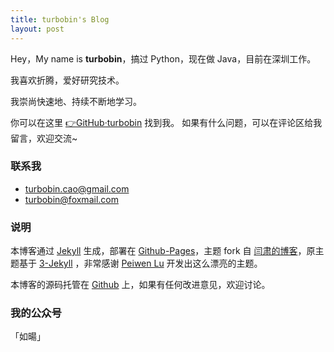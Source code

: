 ```yaml
---
title: turbobin's Blog
layout: post
---
```




Hey，My name is **turbobin**，搞过 Python，现在做 Java，目前在深圳工作。

我喜欢折腾，爱好研究技术。

我崇尚快速地、持续不断地学习。

你可以在这里 [👉GitHub·turbobin](https://github.com/turbobin) 找到我。
如果有什么问题，可以在评论区给我留言，欢迎交流~

### 联系我

- [turbobin.cao@gmail.com](mailto:turbobin.cao@gmail.com)
- [turbobin@foxmail.com](mailto:turbobin@foxmail.com)




### 说明

本博客通过 [Jekyll](http://jekyllrb.com/) 生成，部署在 [Github-Pages](https://pages.github.com)，主题 fork 自 [闫肃的博客](http://yansu.org/)，原主题基于 [3-Jekyll](https://github.com/P233/3-Jekyll) ，非常感谢 [Peiwen Lu](https://github.com/P233) 开发出这么漂亮的主题。

本博客的源码托管在 [Github](https://github.com/turbobin/turbobin.github.io) 上，如果有任何改进意见，欢迎讨论。



### 我的公众号

「如暘」

